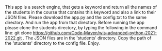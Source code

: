 This app is a search engine, that gets a keyword and return all the names of the students in the course that contains this keyword and also a link to their JSON files.
Please download the app.py and the config.txt to the same directory. And run the app from that directory.
Before running the app please clone the students directory, by typing the following in the command line: git clone https://github.com/Code-Maven/wis-advanced-python-2021-2022.git . The JSON files are in the 'students' directory. Copy the path of the 'students' directory to the config file.
Enjoy.
